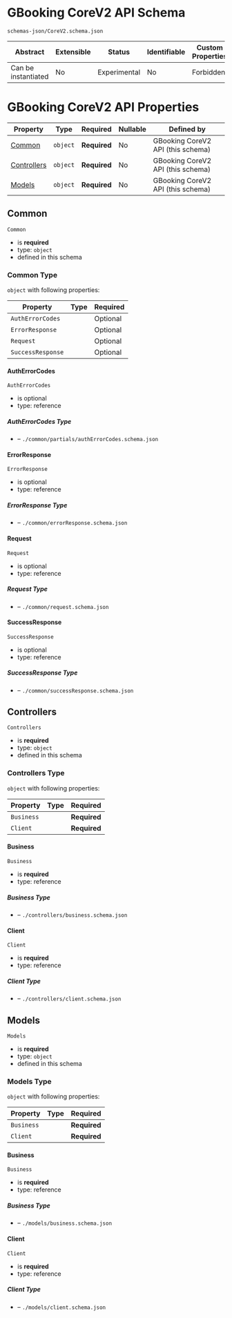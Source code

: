 # GBooking CoreV2 API Schema

```
schemas-json/CoreV2.schema.json
```

| Abstract            | Extensible | Status       | Identifiable | Custom Properties | Additional Properties | Defined In                               |
| ------------------- | ---------- | ------------ | ------------ | ----------------- | --------------------- | ---------------------------------------- |
| Can be instantiated | No         | Experimental | No           | Forbidden         | Forbidden             | [CoreV2.schema.json](CoreV2.schema.json) |

# GBooking CoreV2 API Properties

| Property                    | Type     | Required     | Nullable | Defined by                        |
| --------------------------- | -------- | ------------ | -------- | --------------------------------- |
| [Common](#common)           | `object` | **Required** | No       | GBooking CoreV2 API (this schema) |
| [Controllers](#controllers) | `object` | **Required** | No       | GBooking CoreV2 API (this schema) |
| [Models](#models)           | `object` | **Required** | No       | GBooking CoreV2 API (this schema) |

## Common

`Common`

- is **required**
- type: `object`
- defined in this schema

### Common Type

`object` with following properties:

| Property          | Type | Required |
| ----------------- | ---- | -------- |
| `AuthErrorCodes`  |      | Optional |
| `ErrorResponse`   |      | Optional |
| `Request`         |      | Optional |
| `SuccessResponse` |      | Optional |

#### AuthErrorCodes

`AuthErrorCodes`

- is optional
- type: reference

##### AuthErrorCodes Type

- []() – `./common/partials/authErrorCodes.schema.json`

#### ErrorResponse

`ErrorResponse`

- is optional
- type: reference

##### ErrorResponse Type

- []() – `./common/errorResponse.schema.json`

#### Request

`Request`

- is optional
- type: reference

##### Request Type

- []() – `./common/request.schema.json`

#### SuccessResponse

`SuccessResponse`

- is optional
- type: reference

##### SuccessResponse Type

- []() – `./common/successResponse.schema.json`

## Controllers

`Controllers`

- is **required**
- type: `object`
- defined in this schema

### Controllers Type

`object` with following properties:

| Property   | Type | Required     |
| ---------- | ---- | ------------ |
| `Business` |      | **Required** |
| `Client`   |      | **Required** |

#### Business

`Business`

- is **required**
- type: reference

##### Business Type

- []() – `./controllers/business.schema.json`

#### Client

`Client`

- is **required**
- type: reference

##### Client Type

- []() – `./controllers/client.schema.json`

## Models

`Models`

- is **required**
- type: `object`
- defined in this schema

### Models Type

`object` with following properties:

| Property   | Type | Required     |
| ---------- | ---- | ------------ |
| `Business` |      | **Required** |
| `Client`   |      | **Required** |

#### Business

`Business`

- is **required**
- type: reference

##### Business Type

- []() – `./models/business.schema.json`

#### Client

`Client`

- is **required**
- type: reference

##### Client Type

- []() – `./models/client.schema.json`
